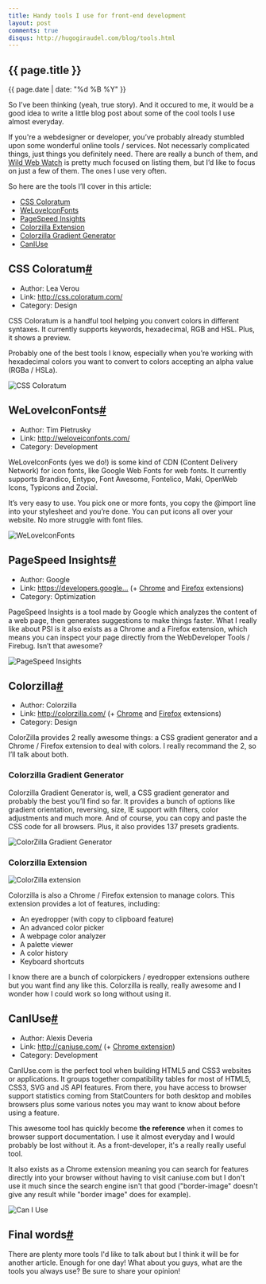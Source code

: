 ```yaml
---
title: Handy tools I use for front-end development
layout: post
comments: true
disqus: http://hugogiraudel.com/blog/tools.html
---
```

<section>
<h1>{{ page.title }}</h1>
<p class="date">{{ page.date | date: "%d %B %Y" }}</p>

<p>So I’ve been thinking (yeah, true story). And it occured to me, it would be a good idea to write a little blog post about some of the cool tools I use almost everyday. </p>

<p>If you're a webdesigner or developer, you’ve probably already stumbled upon some wonderful online tools / services. Not necessarly complicated things, just things you definitely need. There are really a bunch of them, and <a href="http://wildwebwatch.com">Wild Web Watch</a> is pretty much focused on listing them, but I’d like to focus on just a few of them. The ones I use very often.</p>

<p>So here are the tools I’ll cover in this article:</p>
<ul>
<li><a href="#css-coloratum">CSS Coloratum</a></li>
<li><a href="#weloveiconfonts">WeLoveIconFonts</a></li>
<li><a href="#pagespeedinsights">PageSpeed Insights</a></a></li>
<li><a href="#colorzilla">Colorzilla Extension</a></li>
<li><a href="#colorzilla">Colorzilla Gradient Generator</a></li>
<li><a href="#caniuse">CanIUse</a></li>
</ul>
</section>
<section id="css-coloratum">
<h2>CSS Coloratum<a href="#css-coloratum" class="section-anchor">#</a></h2>
<ul>
<li>Author: Lea Verou</li>
<li>Link: <a href="http://css.coloratum.com/">http://css.coloratum.com/</a></li>
<li>Category: Design</li>
</ul>




<p>CSS Coloratum is a handful tool helping you convert colors in different syntaxes. It currently supports keywords, hexadecimal, RGB and HSL. Plus, it shows a preview.</p>

<p>Probably one of the best tools I know, especially when you’re working with hexadecimal colors you want to convert to colors accepting an alpha value (RGBa / HSLa).</p>
<img src="/images/tools__css-coloratum.jpg" alt="CSS Coloratum">
</section>
<section id="weloveiconfonts">
<h2>WeLoveIconFonts<a href="#weloveiconfonts" class="section-anchor">#</a></h2>

<ul>
<li>Author: Tim Pietrusky</li>
<li>Link: <a href="http://weloveiconfonts.com">http://weloveiconfonts.com/</a></li>
<li>Category: Development</li>
</ul>

<p>WeLoveIconFonts (yes we do!) is some kind of CDN (Content Delivery Network) for icon fonts, like Google Web Fonts for web fonts. It currently supports Brandico, Entypo, Font Awesome, Fontelico, Maki, OpenWeb Icons, Typicons and Zocial.</p>

<p>It’s very easy to use. You pick one or more fonts, you copy the @import line into your stylesheet and you’re done. You can put icons all over your website. No more struggle with font files.</p>

<img src="/images/tools__weloveiconfonts.jpg" alt="WeLoveIconFonts">
</section>
<section id="pagespeedinsights">
<h2>PageSpeed Insights<a href="#pagespeedinsights" class="section-anchor">#</a></h2>



<ul>
<li>Author: Google</li>
<li>Link: <a href="https://developers.google.com/speed/pagespeed/insights">https://developers.google...</a> (+ <a href="https://chrome.google.com/webstore/detail/pagespeed-insights-by-goo/gplegfbjlmmehdoakndmohflojccocli?utm_source=chrome-ntp-icon">Chrome</a> and <a href="https://developers.google.com/speed/docs/insights/using_firefox">Firefox</a> extensions</a>)</li>
<li>Category: Optimization</li>
</ul>

<p>PageSpeed Insights is a tool made by Google which analyzes the content of a web page, then generates suggestions to make things faster. What I really like about PSI is it also exists as a Chrome and a Firefox extension, which means you can inspect your page directly from the WebDeveloper Tools / Firebug. Isn’t that awesome?</p>

<img src="/images/tools__page-speed-insights.jpg" alt="PageSpeed Insights">
</section>
<section id="colorzilla">
<h2>Colorzilla<a href="#colorzilla" class="section-anchor">#</a></h2>

<ul>
<li>Author: Colorzilla</li>
<li>Link: <a href="http://colorzilla.com/">http://colorzilla.com/</a> (+ <a href="http://www.colorzilla.com/chrome/">Chrome</a> and <a href="http://www.colorzilla.com/firefox/">Firefox</a> extensions)</li>
<li>Category: Design</li>
</ul>

<p>ColorZilla provides 2 really awesome things: a CSS gradient generator and a Chrome / Firefox extension to deal with colors. I really recommand the 2, so I’ll talk about both.</p>

<h3>Colorzilla Gradient Generator</h2>



<p>Colorzilla Gradient Generator is, well, a CSS gradient generator and probably the best you’ll find so far. It provides a bunch of options like gradient orientation, reversing, size, IE support with filters, color adjustments and much more. And of course, you can copy and paste the CSS code for all browsers. Plus, it also provides 137 presets gradients.</p>

<img src="/images/tools__cz-gradient-generator.jpg" alt="ColorZilla Gradient Generator">

<h3>Colorzilla Extension</h3>

<img src="/images/tools__cz-extension.jpg" alt="ColorZilla extension" class="pull-image--right">

<p>Colorzilla is also a Chrome / Firefox extension to manage colors. This extension provides a lot of features, including:</p>
<ul>
<li>An eyedropper (with copy to clipboard feature)</li>
<li>An advanced color picker</li>
<li>A webpage color analyzer</li>
<li>A palette viewer</li>
<li>A color history</li>
<li>Keyboard shortcuts</li>
</ul>

<p>I know there are a bunch of colorpickers / eyedropper extensions outhere but you want find any like this. Colorzilla is really, really awesome and I wonder how I could work so long without using it.</p>
</section>
<section id="caniuse">
<h2>CanIUse<a href="#caniuse" class="section-anchor">#</a></h2>

<ul>
<li>Author: Alexis Deveria</li>
<li>Link: <a href="http://weloveiconfont.com">http://caniuse.com/</a> (+ <a href="https://chrome.google.com/webstore/detail/can-i-use/kinefpelfmogilfkmjlbfkamgmofmedf/reviews?utm_source=chrome-ntp-icon">Chrome extension</a>)</li>
<li>Category: Development</li>
</ul>

<p>CanIUse.com is the perfect tool when building HTML5 and CSS3 websites or applications. It groups together compatibility tables for most of HTML5, CSS3, SVG and JS API features. From there, you have access to browser support statistics coming from StatCounters for both desktop and mobiles browsers plus some various notes you may want to know about before using a feature.</p>

<p>This awesome tool has quickly become <strong>the reference</strong> when it comes to browser support documentation. I use it almost everyday and I would probably be lost without it. As a front-developer, it's a really really useful tool. </p>

<p>It also exists as a Chrome extension meaning you can search for features directly into your browser without having to visit caniuse.com but I don't use it much since the search engine isn't that good ("border-image" doesn't give any result while "border image" does for example).</p>
<img src="/images/tools__caniuse.jpg" alt="Can I Use">

</section>
<section id="final-words">
<h2>Final words<a href="#final-words" class="section-anchor">#</a></h2>

<p>There are plenty more tools I'd like to talk about but I think it will be for another article. Enough for one day! What about you guys, what are the tools you always use? Be sure to share your opinion!</p>
</section>